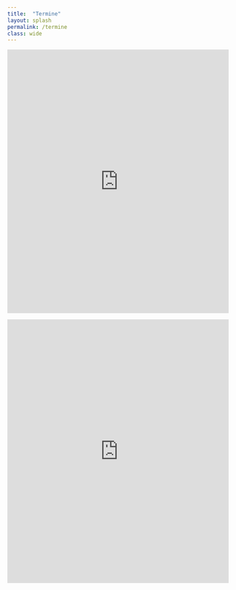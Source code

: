 ```yaml
---
title:  "Termine"
layout: splash
permalink: /termine
class: wide
---
```

<p> </p>

<iframe src="https://wechange.de/project/klimastreik-landau/event/feed/?user=49123&token=937435758722355163650545494848879304 height=600&amp;wkst=2&amp;bgcolor=%23d7f2e0&amp;ctz=Europe%2FLondon&amp;src=bXIzNmRiOGMydmhkbm43a2I0NTA5bTB0ZzRAZ3JvdXAuY2FsZW5kYXIuZ29vZ2xlLmNvbQ&amp;color=%23EF6C00&amp;showNav=1&amp;showTabs=1&amp;title=FfF%20Landau%20Termine&amp;showTz=0&amp;showPrint=0&amp;showTitle=0&amp;showDate=1&amp;showCalendars=0" style="border-width:0" width="100%" height="600" frameborder="0" scrolling="no"></iframe>

<p> </p>

<iframe src="https://calendar.google.com/calendar/embed?height=600&amp;wkst=2&amp;bgcolor=%23d7f2e0&amp;ctz=Europe%2FLondon&amp;src=bXIzNmRiOGMydmhkbm43a2I0NTA5bTB0ZzRAZ3JvdXAuY2FsZW5kYXIuZ29vZ2xlLmNvbQ&amp;color=%23EF6C00&amp;showNav=1&amp;showTabs=1&amp;title=FfF%20Landau%20Termine&amp;showTz=0&amp;showPrint=0&amp;showTitle=0&amp;showDate=1&amp;showCalendars=0" style="border-width:0" width="100%" height="600" frameborder="0" scrolling="no"></iframe>
